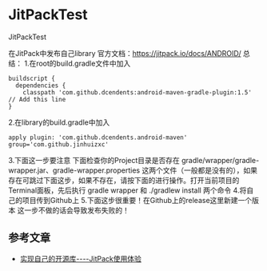 # JitPackTest
JitPackTest

在JitPack中发布自己library
官方文档：https://jitpack.io/docs/ANDROID/
总结：
1.在root的build.gradle文件中加入
```
buildscript { 
  dependencies {
    classpath 'com.github.dcendents:android-maven-gradle-plugin:1.5' // Add this line
}
```
2.在library的build.gradle中加入
```
apply plugin: 'com.github.dcendents.android-maven'
group='com.github.jinhuizxc'
```

3.下面这一步要注意
下面检查你的Project目录是否存在 gradle/wrapper/gradle-wrapper.jar、gradle-wrapper.properties 这两个文件（一般都是没有的），如果存在可跳过下面这步，如果不存在，请按下面的进行操作。打开当前项目的 Terminal面板，先后执行 gradle wrapper 和 ./gradlew install 两个命令
4.将自己的项目传到Github上
5.下面这步很重要！在Github上的release这里新建一个版本
这一步不做的话会导致发布失败的！

## 参考文章
- [实现自己的开源库----JitPack使用体验](https://www.jianshu.com/p/9218d34fb8fa?utm_campaign=haruki&utm_content=note&utm_medium=reader_share&utm_source=weixin)
